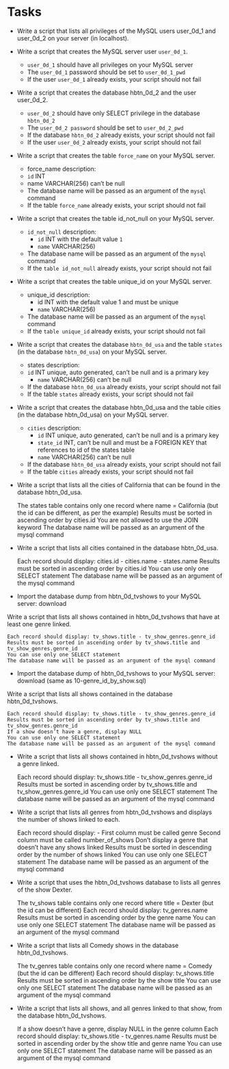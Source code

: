 # Tasks
- Write a script that lists all privileges of the MySQL users user_0d_1 and user_0d_2 on your server (in localhost).
- Write a script that creates the MySQL server user `user_0d_1`.

	- `user_0d_1` should have all privileges on your MySQL server
  - The `user_0d_1` password should be set to `user_0d_1_pwd`
  - If the user `user_0d_1` already exists, your script should not fail

- Write a script that creates the database hbtn_0d_2 and the user user_0d_2.

	- `user_0d_2` should have only SELECT privilege in the database `hbtn_0d_2`
  - The `user_0d_2 password` should be set to `user_0d_2_pwd`
  - If the database `hbtn_0d_2` already exists, your script should not fail
  - If the user `user_0d_2` already exists, your script should not fail

- Write a script that creates the table `force_name` on your MySQL server.

	- force_name description:
  	- `id` INT
    - name VARCHAR(256) can’t be null
  - The database name will be passed as an argument of the `mysql` command
  - If the table `force_name` already exists, your script should not fail
- Write a script that creates the table id_not_null on your MySQL server.

	- `id_not_null` description:
		- `id` INT with the default value `1`
		- `name` VARCHAR(256)
	- The database name will be passed as an argument of the `mysql` command
	- If the `table id_not_null` already exists, your script should not fail

- Write a script that creates the table unique_id on your MySQL server.
	- unique_id description:
		- id INT with the default value 1 and must be unique
		- `name` VARCHAR(256)
	- The database name will be passed as an argument of the `mysql` command
	- If the `table unique_id` already exists, your script should not fail

- Write a script that creates the database `hbtn_0d_usa` and the table `states` (in the database `hbtn_0d_usa`) on your MySQL server.

	- states description:
  	- `id` INT unique, auto generated, can’t be null and is a primary key
		- `name` VARCHAR(256) can’t be null
	- If the database `hbtn_0d_usa` already exists, your script should not fail
	- If the table `states` already exists, your script should not fail
- Write a script that creates the database hbtn_0d_usa and the table cities (in the database hbtn_0d_usa) on your MySQL server.

	- `cities` description:
		- `id` INT unique, auto generated, can’t be null and is a primary key
		- `state_id` INT, can’t be null and must be a FOREIGN KEY that references to id of the states table
		- `name`	 VARCHAR(256) can’t be null
	- If the database `hbtn_0d_usa` already exists, your script should not fail
	- If the table `cities` already exists, your script should not fail

- Write a script that lists all the cities of California that can be found in the database hbtn_0d_usa.

    The states table contains only one record where name = California (but the id can be different, as per the example)
    Results must be sorted in ascending order by cities.id
    You are not allowed to use the JOIN keyword
    The database name will be passed as an argument of the mysql command

- Write a script that lists all cities contained in the database hbtn_0d_usa.

    Each record should display: cities.id - cities.name - states.name
    Results must be sorted in ascending order by cities.id
    You can use only one SELECT statement
    The database name will be passed as an argument of the mysql command
- Import the database dump from hbtn_0d_tvshows to your MySQL server: download

Write a script that lists all shows contained in hbtn_0d_tvshows that have at least one genre linked.

    Each record should display: tv_shows.title - tv_show_genres.genre_id
    Results must be sorted in ascending order by tv_shows.title and tv_show_genres.genre_id
    You can use only one SELECT statement
    The database name will be passed as an argument of the mysql command
- Import the database dump of hbtn_0d_tvshows to your MySQL server: download (same as 10-genre_id_by_show.sql)

Write a script that lists all shows contained in the database hbtn_0d_tvshows.

    Each record should display: tv_shows.title - tv_show_genres.genre_id
    Results must be sorted in ascending order by tv_shows.title and tv_show_genres.genre_id
    If a show doesn’t have a genre, display NULL
    You can use only one SELECT statement
    The database name will be passed as an argument of the mysql command
- Write a script that lists all shows contained in hbtn_0d_tvshows without a genre linked.

    Each record should display: tv_shows.title - tv_show_genres.genre_id
    Results must be sorted in ascending order by tv_shows.title and tv_show_genres.genre_id
    You can use only one SELECT statement
    The database name will be passed as an argument of the mysql command

- Write a script that lists all genres from hbtn_0d_tvshows and displays the number of shows linked to each.

    Each record should display: <TV Show genre> - <Number of shows linked to this genre>
    First column must be called genre
    Second column must be called number_of_shows
    Don’t display a genre that doesn’t have any shows linked
    Results must be sorted in descending order by the number of shows linked
    You can use only one SELECT statement
    The database name will be passed as an argument of the mysql command
- Write a script that uses the hbtn_0d_tvshows database to lists all genres of the show Dexter.

    The tv_shows table contains only one record where title = Dexter (but the id can be different)
    Each record should display: tv_genres.name
    Results must be sorted in ascending order by the genre name
    You can use only one SELECT statement
    The database name will be passed as an argument of the mysql command
- Write a script that lists all Comedy shows in the database hbtn_0d_tvshows.

    The tv_genres table contains only one record where name = Comedy (but the id can be different)
    Each record should display: tv_shows.title
    Results must be sorted in ascending order by the show title
    You can use only one SELECT statement
    The database name will be passed as an argument of the mysql command

- Write a script that lists all shows, and all genres linked to that show, from the database hbtn_0d_tvshows.

    If a show doesn’t have a genre, display NULL in the genre column
    Each record should display: tv_shows.title - tv_genres.name
    Results must be sorted in ascending order by the show title and genre name
    You can use only one SELECT statement
    The database name will be passed as an argument of the mysql command

